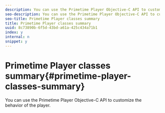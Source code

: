 ```yaml
---
description: You can use the Primetime Player Objective-C API to customize the behavior of the player.
seo-description: You can use the Primetime Player Objective-C API to customize the behavior of the player.
seo-title: Primetime Player classes summary
title: Primetime Player classes summary
uuid: 8c73890b-6f5d-43bd-a61a-425c434a71b1
index: y
internal: n
snippet: y
---
```


# Primetime Player classes summary{#primetime-player-classes-summary}

You can use the Primetime Player Objective-C API to customize the behavior of the player.

